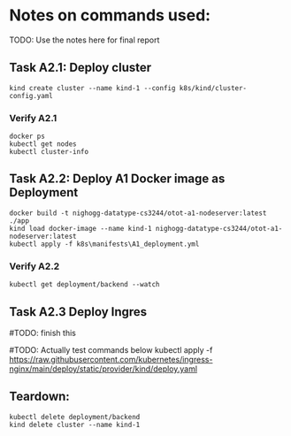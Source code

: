 # Notes on commands used:
TODO: Use the notes here for final report

## Task A2.1: Deploy cluster
```
kind create cluster --name kind-1 --config k8s/kind/cluster-config.yaml
```
### Verify A2.1
```
docker ps
kubectl get nodes
kubectl cluster-info
```
## Task A2.2: Deploy A1 Docker image as Deployment
```
docker build -t nighogg-datatype-cs3244/otot-a1-nodeserver:latest ./app
kind load docker-image --name kind-1 nighogg-datatype-cs3244/otot-a1-nodeserver:latest
kubectl apply -f k8s\manifests\A1_deployment.yml
```
### Verify A2.2
```
kubectl get deployment/backend --watch
```

## Task A2.3 Deploy Ingres 
#TODO: finish this

#TODO: Actually test commands below
kubectl apply -f https://raw.githubusercontent.com/kubernetes/ingress-nginx/main/deploy/static/provider/kind/deploy.yaml

## Teardown:
```
kubectl delete deployment/backend
kind delete cluster --name kind-1
```